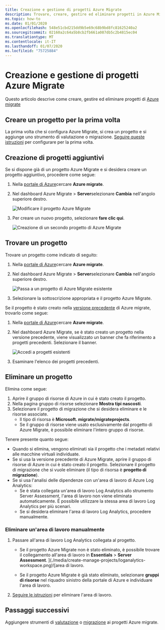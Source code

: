```yaml
---
title: Creazione e gestione di progetti Azure Migrate
description: Trovare, creare, gestire ed eliminare progetti in Azure Migrate.
ms.topic: how-to
ms.date: 01/01/2020
ms.openlocfilehash: 548e51cbd215dd9b5e69c68b9bd8fc81625240a2
ms.sourcegitcommit: 02160a2c64a5b8cb2fb661a087db5c2b4815ec04
ms.translationtype: MT
ms.contentlocale: it-IT
ms.lasthandoff: 01/07/2020
ms.locfileid: "75725884"
---
```

# <a name="create-and-manage-azure-migrate-projects"></a>Creazione e gestione di progetti Azure Migrate

Questo articolo descrive come creare, gestire ed eliminare progetti di [Azure migrate](migrate-services-overview.md)


## <a name="create-a-project-for-the-first-time"></a>Creare un progetto per la prima volta

La prima volta che si configura Azure Migrate, si crea un progetto e si aggiunge uno strumento di valutazione o migrazione. [Seguire queste istruzioni](how-to-add-tool-first-time.md) per configurare per la prima volta.

## <a name="create-additional-projects"></a>Creazione di progetti aggiuntivi

Se si dispone già di un progetto Azure Migrate e si desidera creare un progetto aggiuntivo, procedere come segue:  

1. Nella [portale di Azure](https://portal.azure.com)cercare **Azure migrate**.
2. Nel dashboard Azure Migrate > **Server**selezionare **Cambia** nell'angolo superiore destro.

   ![Modificare il progetto Azure Migrate](./media/create-manage-projects/switch-project.png)

3. Per creare un nuovo progetto, selezionare **fare clic qui**.

   ![Creazione di un secondo progetto di Azure Migrate](./media/create-manage-projects/create-new-project.png)


## <a name="find-a-project"></a>Trovare un progetto

Trovare un progetto come indicato di seguito:

1. Nella [portale di Azure](https://portal.azure.com)cercare **Azure migrate**.
2. Nel dashboard Azure Migrate > **Server**selezionare **Cambia** nell'angolo superiore destro.

    ![Passa a un progetto di Azure Migrate esistente](./media/create-manage-projects/switch-project.png)

3. Selezionare la sottoscrizione appropriata e il progetto Azure Migrate.


Se il progetto è stato creato nella [versione precedente](migrate-services-overview.md#azure-migrate-versions) di Azure migrate, trovarlo come segue:

1. Nella [portale di Azure](https://portal.azure.com)cercare **Azure migrate**.
2. Nel dashboard Azure Migrate, se è stato creato un progetto nella versione precedente, viene visualizzato un banner che fa riferimento a progetti precedenti. Selezionare il banner.

    ![Accedi a progetti esistenti](./media/create-manage-projects/access-existing-projects.png)

3. Esaminare l'elenco dei progetti precedenti.


## <a name="delete-a-project"></a>Eliminare un progetto

Elimina come segue:

1. Aprire il gruppo di risorse di Azure in cui è stato creato il progetto.
2. Nella pagina gruppo di risorse selezionare **Mostra tipi nascosti**.
3. Selezionare il progetto di migrazione che si desidera eliminare e le risorse associate.
    - Il tipo di risorsa è **Microsoft. migrate/migrateprojects**.
    - Se il gruppo di risorse viene usato esclusivamente dal progetto di Azure Migrate, è possibile eliminare l'intero gruppo di risorse.


Tenere presente quanto segue:

- Quando si elimina, vengono eliminati sia il progetto che i metadati relativi alle macchine virtuali individuate.
- Se si usa la versione precedente di Azure Migrate, aprire il gruppo di risorse di Azure in cui è stato creato il progetto. Selezionare il progetto di migrazione che si vuole eliminare (il tipo di risorsa è **progetto di migrazione**).
- Se si usa l'analisi delle dipendenze con un'area di lavoro di Azure Log Analytics:
    - Se è stata collegata un'area di lavoro Log Analytics allo strumento Server Assessment, l'area di lavoro non viene eliminata automaticamente. È possibile utilizzare la stessa area di lavoro Log Analytics per più scenari.
    - Se si desidera eliminare l'area di lavoro Log Analytics, procedere manualmente.

### <a name="delete-a-workspace-manually"></a>Eliminare un'area di lavoro manualmente

1. Passare all'area di lavoro Log Analytics collegata al progetto.

    - Se il progetto Azure Migrate non è stato eliminato, è possibile trovare il collegamento all'area di lavoro in **Essentials** > **Server Assessment**.
       ](./media/create-manage-projects/loganalytics-workspace.png)![area di lavoro.
       
    - Se il progetto Azure Migrate è già stato eliminato, selezionare **gruppi di risorse** nel riquadro sinistro della portale di Azure e individuare l'area di lavoro.
       
2. [Seguire le istruzioni](https://docs.microsoft.com/azure/azure-monitor/platform/delete-workspace) per eliminare l'area di lavoro.

## <a name="next-steps"></a>Passaggi successivi

Aggiungere strumenti di [valutazione](how-to-assess.md) o [migrazione](how-to-migrate.md) ai progetti Azure migrate.
